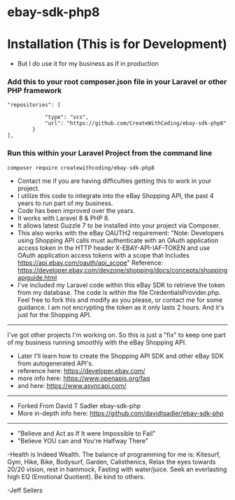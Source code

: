 # ebay-sdk-php8

# Installation (This is for Development)
- But I do use it for my business as if in production
### Add this to your root composer.json file in your Laravel or other PHP framework
```
"repositories": [
        
            "type": "vcs",
            "url": "https://github.com/CreateWithCoding/ebay-sdk-php8"
        }
],
```
### Run this within your Laravel Project from the command line
```
composer require createwithcoding/ebay-sdk-php8

```
- Contact me if you are having difficulties getting this to work in your project.
- I utilize this code to integrate into the eBay Shopping API, the past 4 years to run part of my business.
- Code has been improved over the years.
- It works with Laravel 8 & PHP 8.
- It allows latest Guzzle 7 to be installed into your project via Composer.
- This also works with the eBay OAUTH2 requirement: "Note: Developers using Shopping API calls must authenticate with an OAuth application access token in the HTTP header X-EBAY-API-IAF-TOKEN and use OAuth application access tokens with a scope that includes https://api.ebay.com/oauth/api_scope"
Reference: https://developer.ebay.com/devzone/shopping/docs/concepts/shoppingapiguide.html
- I've included my Laravel code within this eBay SDK to retrieve the token from my database. The code is within the file CredentialsProvider.php. Feel free to fork this and modify as you please, or contact me for some guidance. I am not encrypting the token as it only lasts 2 hours. And it's just for the Shopping API.

*******************************************
I've got other projects I'm working on. So this is just a "fix" to keep one part of my business running smoothly with the eBay Shopping API.

- Later I'll learn how to create the Shopping API SDK and other eBay SDK from autogenerated API's.
- reference here: https://developer.ebay.com/
- more info here: https://www.openapis.org/faq
- and here: https://www.asyncapi.com/

******************************************
- Forked From David T Sadler ebay-sdk-php
- More in-depth info here: https://github.com/davidtsadler/ebay-sdk-php

******************************************

- "Believe and Act as If It were Impossible to Fail"
- "Believe YOU can and You're Halfway There"

-Health is Indeed Wealth. The balance of programming for me is:
Kitesurf, Gym, Hike, Bike, Bodysurf, Garden, Calisthenics, Relax the eyes towards 20/20 vision, rest in hammock, Fasting with water/juice.
Seek an everlasting high EQ (Emotional Quotient). Be kind to others.

-Jeff Sellers






 
